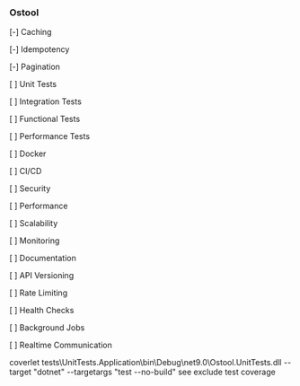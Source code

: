 ### Ostool

[-] Caching

[-] Idempotency

[-] Pagination

[ ] Unit Tests

[ ] Integration Tests

[ ] Functional Tests

[ ] Performance Tests 

[ ] Docker

[ ] CI/CD

[ ] Security

[ ] Performance

[ ] Scalability

[ ] Monitoring

[ ] Documentation

[ ] API Versioning

[ ] Rate Limiting

[ ] Health Checks

[ ] Background Jobs

[ ] Realtime Communication

coverlet tests\UnitTests.Application\bin\Debug\net9.0\Ostool.UnitTests.dll --target "dotnet" --targetargs "test --no-build"
see exclude test coverage